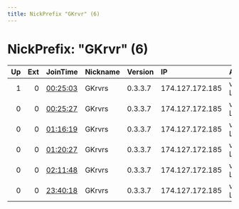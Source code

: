 ```yaml
---
title: NickPrefix "GKrvr" (6)
---
```


# NickPrefix: "GKrvr" (6)

|   Up |   Ext | JoinTime                                                                                            | Nickname   | Version   | IP              | AS               | CC   |   ORp |   Dirp | OS    | Contact   |   eFamMembers |
|-----:|------:|:----------------------------------------------------------------------------------------------------|:-----------|:----------|:----------------|:-----------------|:-----|------:|-------:|:------|:----------|--------------:|
|    1 |     0 | [00:25:03](https://metrics.torproject.org/rs.html#details/803A0AF48210A6313C98C650F4DD9A716CE4574A) | GKrvrs     | 0.3.3.7   | 174.127.172.185 | vanoppen.biz LLC | us   |  9001 |      0 | Linux | None      |             1 |
|    0 |     0 | [00:25:27](https://metrics.torproject.org/rs.html#details/086E0A9B47A7668B96676D3C4AC31A7FB60F44FD) | GKrvrs     | 0.3.3.7   | 174.127.172.185 | vanoppen.biz LLC | us   |  9001 |      0 | Linux | None      |             1 |
|    0 |     0 | [01:16:19](https://metrics.torproject.org/rs.html#details/D513740A9B787CACC1810CEB781B67F20EB7CF1C) | GKrvrs     | 0.3.3.7   | 174.127.172.185 | vanoppen.biz LLC | us   |  9001 |      0 | Linux | None      |             1 |
|    0 |     0 | [01:20:27](https://metrics.torproject.org/rs.html#details/8B7E189A03025D6BDEA38F9F7FAB5D66D7E3A34D) | GKrvrs     | 0.3.3.7   | 174.127.172.185 | vanoppen.biz LLC | us   |  9001 |      0 | Linux | None      |             1 |
|    0 |     0 | [02:11:48](https://metrics.torproject.org/rs.html#details/0DCE6FCFBF6109922B1142D08363948D506AA268) | GKrvrs     | 0.3.3.7   | 174.127.172.185 | vanoppen.biz LLC | us   |  9001 |      0 | Linux | None      |             1 |
|    0 |     0 | [23:40:18](https://metrics.torproject.org/rs.html#details/0A41686C90C432C97A7DA6F0DFBF189C6ADB24C3) | GKrvrs     | 0.3.3.7   | 174.127.172.185 | vanoppen.biz LLC | us   |  9001 |      0 | Linux | None      |             1 |
